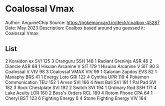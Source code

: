 # Coalossal Vmax

Author: AnguineChip
Source: <https://pokemoncard.io/deck/coalbox-45287>
Date: May 2023
Description: Coalbox based around you guessed it: Coalossal Vmax

## List

2 Koraidon ex SVI 125
3 Oranguru SSH 148
1 Radiant Greninja ASR 46
2 Diancie ASR 68
1 Hisuian Arcanine V SIT 179
1 Hisuian Arcanine V SIT 90
3 Coalossal V VIV 98
3 Coalossal VMAX VIV 99
1 Galarian Zapdos EVS 82
1 Manaphy BRS 41
1 Energy Loto GRI 122
4 Cynthia UPR 119
4 Pokémon Communication TEU 152
1 Arven SVI 166
4 Nest Ball SVI 181
1 Pal Pad SVI 182
3 Rock Chestplate SVI 192
2 Switch SVI 194
1 Ordinary Rod SSH 171
4 Lake Acuity LOR 160
2 Boss's Orders RCL 189
4 Rotom Phone CPA 64
1 Cheryl BST 123
6 Fighting Energy 6
4 Stone Fighting Energy VIV 164
